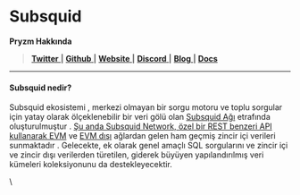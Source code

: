 # Subsquid

**Pryzm Hakkında**

> [**Twitter** ](https://twitter.com/subsquid)**|** [**Github** ](https://github.com/subsquid/squid-sdk)**|** [**Website** ](https://subsquid.io/)**|** [**Discord** ](https://discord.gg/subsquid)**|** [**Blog** ](https://blog.subsquid.io/)**|** [**Docs** ](https://docs.subsquid.io/)

***

#### Subsquid nedir?

Subsquid ekosistemi , merkezi olmayan bir sorgu motoru ve toplu sorgular için yatay olarak ölçeklenebilir bir veri gölü olan [Subsquid Ağı](https://docs.subsquid.io/subsquid-network/) etrafında oluşturulmuştur . [Şu anda Subsquid Network, özel bir REST benzeri API kullanarak EVM](https://docs.subsquid.io/subsquid-network/reference/evm-networks/) ve [EVM dışı](https://docs.subsquid.io/subsquid-network/reference/substrate-networks/) ağlardan gelen ham geçmiş zincir içi verileri sunmaktadır . Gelecekte, ek olarak genel amaçlı SQL sorgularını ve zincir içi ve zincir dışı verilerden türetilen, giderek büyüyen yapılandırılmış veri kümeleri koleksiyonunu da destekleyecektir.

\
